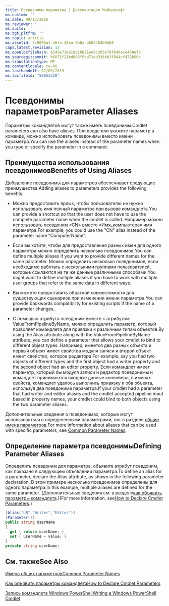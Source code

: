 ```yaml
---
title: Псевдонимы параметра | Документация Майкрософт
ms.custom: ''
ms.date: 09/13/2016
ms.reviewer: ''
ms.suite: ''
ms.tgt_pltfrm: ''
ms.topic: article
ms.assetid: 7c9096a1-46fa-48ea-9b8a-a583484b9d68
caps.latest.revision: 13
ms.openlocfilehash: 6545e71ea18d10621ee9c203e70f64dece460ef5
ms.sourcegitcommit: b6871f21bd666f9cd71dd336bb3f844cf472b56c
ms.translationtype: MT
ms.contentlocale: ru-RU
ms.lasthandoff: 02/03/2019
ms.locfileid: "56853320"
---
```

# <a name="parameter-aliases"></a><span data-ttu-id="5849a-102">Псевдонимы параметров</span><span class="sxs-lookup"><span data-stu-id="5849a-102">Parameter Aliases</span></span>

<span data-ttu-id="5849a-103">Параметры командлетов могут также иметь псевдонимы.</span><span class="sxs-lookup"><span data-stu-id="5849a-103">Cmdlet parameters can also have aliases.</span></span> <span data-ttu-id="5849a-104">При вводе или укажите параметр в команде, можно использовать псевдонимы вместо имени параметра.</span><span class="sxs-lookup"><span data-stu-id="5849a-104">You can use the aliases instead of the parameter names when you type or specify the parameter in a command.</span></span>

## <a name="benefits-of-using-aliases"></a><span data-ttu-id="5849a-105">Преимущества использования псевдонимов</span><span class="sxs-lookup"><span data-stu-id="5849a-105">Benefits of Using Aliases</span></span>

<span data-ttu-id="5849a-106">Добавление псевдонимы для параметров обеспечивает следующие преимущества.</span><span class="sxs-lookup"><span data-stu-id="5849a-106">Adding aliases to parameters provides the following benefits.</span></span>

- <span data-ttu-id="5849a-107">Можно предоставить ярлык, чтобы пользователю не нужно использовать имя полный параметра при вызове командлета.</span><span class="sxs-lookup"><span data-stu-id="5849a-107">You can provide a shortcut so that the user does not have to use the complete parameter name when the cmdlet is called.</span></span> <span data-ttu-id="5849a-108">Например можно использовать псевдоним «CN» вместо «Имя_компьютера» имя параметра.</span><span class="sxs-lookup"><span data-stu-id="5849a-108">For example, you could use the "CN" alias instead of the parameter name "ComputerName".</span></span>

- <span data-ttu-id="5849a-109">Если вы хотите, чтобы для предоставления разных имен для одного параметра можно определить несколько псевдонимов.</span><span class="sxs-lookup"><span data-stu-id="5849a-109">You can define multiple aliases if you want to provide different names for the same parameter.</span></span> <span data-ttu-id="5849a-110">Можно определить несколько псевдонимов, если необходимо работать с несколькими группами пользователей, которые ссылаются на те же данные различными способами.</span><span class="sxs-lookup"><span data-stu-id="5849a-110">You might want to define multiple aliases if you have to work with multiple user groups that refer to the same data in different ways.</span></span>

- <span data-ttu-id="5849a-111">Вы можете предоставить обратной совместимости для существующих сценариев при изменении имени параметра.</span><span class="sxs-lookup"><span data-stu-id="5849a-111">You can provide backwards compatibility for existing scripts if the name of a parameter changes.</span></span>

- <span data-ttu-id="5849a-112">С помощью атрибута псевдоним вместе с атрибутом ValueFromPipelineByName, можно определить параметр, который позволяет командлета для привязки к различным типам объектов.</span><span class="sxs-lookup"><span data-stu-id="5849a-112">By using the Alias attribute along with the ValueFromPipelineByName attribute, you can define a parameter that allows your cmdlet to bind to different object types.</span></span> <span data-ttu-id="5849a-113">Например, имеется два разных объекта и первый объект имеет свойства модуля записи и второй объект имеет свойство, которое редактора.</span><span class="sxs-lookup"><span data-stu-id="5849a-113">For example, say you had two objects of different types and the first object had a writer property and the second object had an editor property.</span></span> <span data-ttu-id="5849a-114">Если командлет имеет параметр, который бы модуля записи и редактор псевдонимы и командлет принимаются входные данные конвейера, в именах свойств, командлет удалось выполнить привязку к оба объекта, используя два псевдонима параметра.</span><span class="sxs-lookup"><span data-stu-id="5849a-114">If your cmdlet had a parameter that had writer and editor aliases and the cmdlet accepted pipeline input based in property names, your cmdlet could bind to both objects using the two parameter aliases.</span></span>

<span data-ttu-id="5849a-115">Дополнительные сведения о псевдонимах, которые могут использоваться с определенными параметрами, см. в разделе [общие имена параметров](./common-parameter-names.md).</span><span class="sxs-lookup"><span data-stu-id="5849a-115">For more information about aliases that can be used with specific parameters, see [Common Parameter Names](./common-parameter-names.md).</span></span>

## <a name="defining-parameter-aliases"></a><span data-ttu-id="5849a-116">Определение параметра псевдонимы</span><span class="sxs-lookup"><span data-stu-id="5849a-116">Defining Parameter Aliases</span></span>

<span data-ttu-id="5849a-117">Определить псевдоним для параметра, объявите атрибут псевдоним, как показано в следующем объявлении параметра.</span><span class="sxs-lookup"><span data-stu-id="5849a-117">To define an alias for a parameter, declare the Alias attribute, as shown in the following parameter declaration.</span></span> <span data-ttu-id="5849a-118">В этом примере несколько псевдонимов определены для одного параметра.</span><span class="sxs-lookup"><span data-stu-id="5849a-118">In this example, multiple aliases are defined for the same parameter.</span></span> <span data-ttu-id="5849a-119">(Дополнительные сведения см. в разделе[как объявить параметры командлета](./how-to-declare-cmdlet-parameters.md).)</span><span class="sxs-lookup"><span data-stu-id="5849a-119">(For more information, see[How to Declare Cmdlet Parameters](./how-to-declare-cmdlet-parameters.md).)</span></span>

```csharp
[Alias("UN","Writer","Editor")]
[Parameter()]
public string UserName
{
  get { return userName; }
  set { userName = value; }
}
private string userName;
```

## <a name="see-also"></a><span data-ttu-id="5849a-120">См. также</span><span class="sxs-lookup"><span data-stu-id="5849a-120">See Also</span></span>

[<span data-ttu-id="5849a-121">Имена общих параметров</span><span class="sxs-lookup"><span data-stu-id="5849a-121">Common Parameter Names</span></span>](./common-parameter-names.md)

[<span data-ttu-id="5849a-122">Как объявить параметры командлета</span><span class="sxs-lookup"><span data-stu-id="5849a-122">How to Declare Cmdlet Parameters</span></span>](./how-to-declare-cmdlet-parameters.md)

[<span data-ttu-id="5849a-123">Запись командлета Windows PowerShell</span><span class="sxs-lookup"><span data-stu-id="5849a-123">Writing a Windows PowerShell Cmdlet</span></span>](./writing-a-windows-powershell-cmdlet.md)
